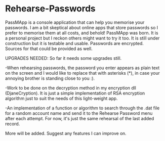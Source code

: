 # Rehearse-Passwords
PassMApp is a console application that can help you memorise your passwords.
I am a bit skeptical about online apps that store passwords so I prefer to memorise them at all costs, and behold!
PassMApp was born. It is a personal project but I reckon others might want to try it too. It is still under construction but it is testable and usable. Passwords are encrypted. Sources for that could be provided as well.

UPGRADES NEEDED:
So far it needs some upgrades still.

-When rehearsing passwords, the password you enter appears as plain text on the screen and I would like to replace that with asterisks (*), in case your annoying brother is standing close to you :).

-Work to be done on the decryption method in my encryption dll (DjaneCryption). It is just a simple implementation of RSA encryption algorithm just to suit the needs of this light-weight app.

-An implementation of a function or algorithm to search through the .dat file for a random account name and send it to the Rehearse Password menu after each attempt. For now, it's just the same rehearsal of the last added record.

More will be added. Suggest any features I can improve on.

